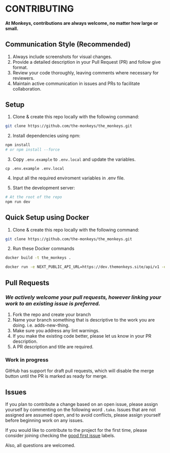 # CONTRIBUTING

#### At Monkeys, contributions are always welcome, no matter how large or small.

## Communication Style (Recommended)

1. Always include screenshots for visual changes.
2. Provide a detailed description in your Pull Request (PR) and follow give format.
3. Review your code thoroughly, leaving comments where necessary for reviewers.
4. Maintain active communication in issues and PRs to facilitate collaboration.

## Setup

1. Clone & create this repo locally with the following command:

```sh
git clone https://github.com/the-monkeys/the_monkeys.git
```

2. Install dependencies using npm:

```sh
npm install
# or npm install --force
```

3. Copy `.env.example` to `.env.local` and update the variables.

```
cp .env.example .env.local
```

4. Input all the required enviroment variables in .env file.

5. Start the development server:

```sh
# At the root of the repo
npm run dev
```

## Quick Setup using Docker

1. Clone & create this repo locally with the following command:

```sh
git clone https://github.com/the-monkeys/the_monkeys.git
```

2. Run these Docker commands

```sh
docker build -t the_monkeys .
```

```sh
docker run -e NEXT_PUBLIC_API_URL=https://dev.themonkeys.site/api/v1 -e AUTH_SECRET=mysecpassword -e NEXTAUTH_URL=http://localhost:3000 -e NEXTAUTH_SECRET=mysecpassword -p 3000:3000 the_monkeys
```

## Pull Requests

### _We actively welcome your pull requests, however linking your work to an existing issue is preferred._

1. Fork the repo and create your branch
2. Name your branch something that is descriptive to the work you are doing. i.e. adds-new-thing.
3. Make sure you address any lint warnings.
4. If you make the existing code better, please let us know in your PR description.
5. A PR description and title are required.

### Work in progress

GitHub has support for draft pull requests, which will disable the merge button until the PR is marked as ready for merge.

## Issues

If you plan to contribute a change based on an open issue, please assign yourself by commenting on the following word `.take`. Issues that are not assigned are assumed open, and to avoid conflicts, please assign yourself before beginning work on any issues.

If you would like to contribute to the project for the first time, please consider joining checking the [good first issue](https://github.com/the-monkeys/the_monkeys/issues?q=is%3Aopen+is%3Aissue+label%3A%22%F0%9F%99%8B%E2%80%8D%E2%99%82%EF%B8%8F+good+first+issue%22) labels.

Also, all questions are welcomed.

```

```
